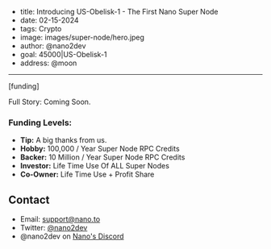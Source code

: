 - title: Introducing US-Obelisk-1 - The First Nano Super Node
- date: 02-15-2024
- tags: Crypto
- image: images/super-node/hero.jpeg
- author: @nano2dev
- goal: 45000|US-Obelisk-1
- address: @moon
-----

[funding]

Full Story: Coming Soon.

### Funding Levels:

- **Tip:** A big thanks from us.
- **Hobby:** 100,000 / Year Super Node RPC Credits
- **Backer:** 10 Million / Year Super Node RPC Credits
- **Investor:** Life Time Use Of ALL Super Nodes
- **Co-Owner:** Life Time Use + Profit Share

## Contact

- Email: support@nano.to
- Twitter: [@nano2dev](https://twitter.com/nano2dev)
- @nano2dev on [Nano's Discord](https://discord.com/invite/RNAE2R9) 
